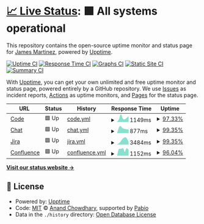 # [📈 Live Status](https://james-martinez.github.io/levelup): <!--live status--> **🟩 All systems operational**

This repository contains the open-source uptime monitor and status page for [James Martinez](https://james-martinez.github.io/levelup), powered by [Upptime](https://github.com/upptime/upptime).

[![Uptime CI](https://github.com/james-martinez/levelup/workflows/Uptime%20CI/badge.svg)](https://github.com/james-martinez/levelup/actions?query=workflow%3A%22Uptime+CI%22)
[![Response Time CI](https://github.com/james-martinez/levelup/workflows/Response%20Time%20CI/badge.svg)](https://github.com/james-martinez/levelup/actions?query=workflow%3A%22Response+Time+CI%22)
[![Graphs CI](https://github.com/james-martinez/levelup/workflows/Graphs%20CI/badge.svg)](https://github.com/james-martinez/levelup/actions?query=workflow%3A%22Graphs+CI%22)
[![Static Site CI](https://github.com/james-martinez/levelup/workflows/Static%20Site%20CI/badge.svg)](https://github.com/james-martinez/levelup/actions?query=workflow%3A%22Static+Site+CI%22)
[![Summary CI](https://github.com/james-martinez/levelup/workflows/Summary%20CI/badge.svg)](https://github.com/james-martinez/levelup/actions?query=workflow%3A%22Summary+CI%22)

With [Upptime](https://upptime.js.org), you can get your own unlimited and free uptime monitor and status page, powered entirely by a GitHub repository. We use [Issues](https://github.com/james-martinez/levelup/issues) as incident reports, [Actions](https://github.com/james-martinez/levelup/actions) as uptime monitors, and [Pages](https://james-martinez.github.io/levelup) for the status page.

<!--start: status pages-->
<!-- This summary is generated by Upptime (https://github.com/upptime/upptime) -->
<!-- Do not edit this manually, your changes will be overwritten -->
<!-- prettier-ignore -->
| URL | Status | History | Response Time | Uptime |
| --- | ------ | ------- | ------------- | ------ |
| <img alt="" src="https://icons.duckduckgo.com/ip3/code.levelup.cce.af.mil.ico" height="13"> [Code](https://code.levelup.cce.af.mil) | 🟩 Up | [code.yml](https://github.com/james-martinez/levelup/commits/HEAD/history/code.yml) | <details><summary><img alt="Response time graph" src="./graphs/code/response-time-week.png" height="20"> 1149ms</summary><br><a href="https://james-martinez.github.io/levelup/history/code"><img alt="Response time 1149" src="https://img.shields.io/endpoint?url=https%3A%2F%2Fraw.githubusercontent.com%2Fjames-martinez%2Flevelup%2FHEAD%2Fapi%2Fcode%2Fresponse-time.json"></a><br><a href="https://james-martinez.github.io/levelup/history/code"><img alt="24-hour response time 1127" src="https://img.shields.io/endpoint?url=https%3A%2F%2Fraw.githubusercontent.com%2Fjames-martinez%2Flevelup%2FHEAD%2Fapi%2Fcode%2Fresponse-time-day.json"></a><br><a href="https://james-martinez.github.io/levelup/history/code"><img alt="7-day response time 1149" src="https://img.shields.io/endpoint?url=https%3A%2F%2Fraw.githubusercontent.com%2Fjames-martinez%2Flevelup%2FHEAD%2Fapi%2Fcode%2Fresponse-time-week.json"></a><br><a href="https://james-martinez.github.io/levelup/history/code"><img alt="30-day response time 1149" src="https://img.shields.io/endpoint?url=https%3A%2F%2Fraw.githubusercontent.com%2Fjames-martinez%2Flevelup%2FHEAD%2Fapi%2Fcode%2Fresponse-time-month.json"></a><br><a href="https://james-martinez.github.io/levelup/history/code"><img alt="1-year response time 1149" src="https://img.shields.io/endpoint?url=https%3A%2F%2Fraw.githubusercontent.com%2Fjames-martinez%2Flevelup%2FHEAD%2Fapi%2Fcode%2Fresponse-time-year.json"></a></details> | <details><summary><a href="https://james-martinez.github.io/levelup/history/code">97.33%</a></summary><a href="https://james-martinez.github.io/levelup/history/code"><img alt="All-time uptime 97.33%" src="https://img.shields.io/endpoint?url=https%3A%2F%2Fraw.githubusercontent.com%2Fjames-martinez%2Flevelup%2FHEAD%2Fapi%2Fcode%2Fuptime.json"></a><br><a href="https://james-martinez.github.io/levelup/history/code"><img alt="24-hour uptime 96.46%" src="https://img.shields.io/endpoint?url=https%3A%2F%2Fraw.githubusercontent.com%2Fjames-martinez%2Flevelup%2FHEAD%2Fapi%2Fcode%2Fuptime-day.json"></a><br><a href="https://james-martinez.github.io/levelup/history/code"><img alt="7-day uptime 97.33%" src="https://img.shields.io/endpoint?url=https%3A%2F%2Fraw.githubusercontent.com%2Fjames-martinez%2Flevelup%2FHEAD%2Fapi%2Fcode%2Fuptime-week.json"></a><br><a href="https://james-martinez.github.io/levelup/history/code"><img alt="30-day uptime 97.33%" src="https://img.shields.io/endpoint?url=https%3A%2F%2Fraw.githubusercontent.com%2Fjames-martinez%2Flevelup%2FHEAD%2Fapi%2Fcode%2Fuptime-month.json"></a><br><a href="https://james-martinez.github.io/levelup/history/code"><img alt="1-year uptime 97.33%" src="https://img.shields.io/endpoint?url=https%3A%2F%2Fraw.githubusercontent.com%2Fjames-martinez%2Flevelup%2FHEAD%2Fapi%2Fcode%2Fuptime-year.json"></a></details>
| <img alt="" src="https://icons.duckduckgo.com/ip3/chat.levelup.cce.af.mil.ico" height="13"> [Chat](https://chat.levelup.cce.af.mil) | 🟩 Up | [chat.yml](https://github.com/james-martinez/levelup/commits/HEAD/history/chat.yml) | <details><summary><img alt="Response time graph" src="./graphs/chat/response-time-week.png" height="20"> 877ms</summary><br><a href="https://james-martinez.github.io/levelup/history/chat"><img alt="Response time 877" src="https://img.shields.io/endpoint?url=https%3A%2F%2Fraw.githubusercontent.com%2Fjames-martinez%2Flevelup%2FHEAD%2Fapi%2Fchat%2Fresponse-time.json"></a><br><a href="https://james-martinez.github.io/levelup/history/chat"><img alt="24-hour response time 650" src="https://img.shields.io/endpoint?url=https%3A%2F%2Fraw.githubusercontent.com%2Fjames-martinez%2Flevelup%2FHEAD%2Fapi%2Fchat%2Fresponse-time-day.json"></a><br><a href="https://james-martinez.github.io/levelup/history/chat"><img alt="7-day response time 877" src="https://img.shields.io/endpoint?url=https%3A%2F%2Fraw.githubusercontent.com%2Fjames-martinez%2Flevelup%2FHEAD%2Fapi%2Fchat%2Fresponse-time-week.json"></a><br><a href="https://james-martinez.github.io/levelup/history/chat"><img alt="30-day response time 877" src="https://img.shields.io/endpoint?url=https%3A%2F%2Fraw.githubusercontent.com%2Fjames-martinez%2Flevelup%2FHEAD%2Fapi%2Fchat%2Fresponse-time-month.json"></a><br><a href="https://james-martinez.github.io/levelup/history/chat"><img alt="1-year response time 877" src="https://img.shields.io/endpoint?url=https%3A%2F%2Fraw.githubusercontent.com%2Fjames-martinez%2Flevelup%2FHEAD%2Fapi%2Fchat%2Fresponse-time-year.json"></a></details> | <details><summary><a href="https://james-martinez.github.io/levelup/history/chat">99.35%</a></summary><a href="https://james-martinez.github.io/levelup/history/chat"><img alt="All-time uptime 99.35%" src="https://img.shields.io/endpoint?url=https%3A%2F%2Fraw.githubusercontent.com%2Fjames-martinez%2Flevelup%2FHEAD%2Fapi%2Fchat%2Fuptime.json"></a><br><a href="https://james-martinez.github.io/levelup/history/chat"><img alt="24-hour uptime 100.00%" src="https://img.shields.io/endpoint?url=https%3A%2F%2Fraw.githubusercontent.com%2Fjames-martinez%2Flevelup%2FHEAD%2Fapi%2Fchat%2Fuptime-day.json"></a><br><a href="https://james-martinez.github.io/levelup/history/chat"><img alt="7-day uptime 99.35%" src="https://img.shields.io/endpoint?url=https%3A%2F%2Fraw.githubusercontent.com%2Fjames-martinez%2Flevelup%2FHEAD%2Fapi%2Fchat%2Fuptime-week.json"></a><br><a href="https://james-martinez.github.io/levelup/history/chat"><img alt="30-day uptime 99.35%" src="https://img.shields.io/endpoint?url=https%3A%2F%2Fraw.githubusercontent.com%2Fjames-martinez%2Flevelup%2FHEAD%2Fapi%2Fchat%2Fuptime-month.json"></a><br><a href="https://james-martinez.github.io/levelup/history/chat"><img alt="1-year uptime 99.35%" src="https://img.shields.io/endpoint?url=https%3A%2F%2Fraw.githubusercontent.com%2Fjames-martinez%2Flevelup%2FHEAD%2Fapi%2Fchat%2Fuptime-year.json"></a></details>
| <img alt="" src="https://icons.duckduckgo.com/ip3/jira.levelup.cce.af.mil.ico" height="13"> [Jira](https://jira.levelup.cce.af.mil) | 🟩 Up | [jira.yml](https://github.com/james-martinez/levelup/commits/HEAD/history/jira.yml) | <details><summary><img alt="Response time graph" src="./graphs/jira/response-time-week.png" height="20"> 3484ms</summary><br><a href="https://james-martinez.github.io/levelup/history/jira"><img alt="Response time 3484" src="https://img.shields.io/endpoint?url=https%3A%2F%2Fraw.githubusercontent.com%2Fjames-martinez%2Flevelup%2FHEAD%2Fapi%2Fjira%2Fresponse-time.json"></a><br><a href="https://james-martinez.github.io/levelup/history/jira"><img alt="24-hour response time 2026" src="https://img.shields.io/endpoint?url=https%3A%2F%2Fraw.githubusercontent.com%2Fjames-martinez%2Flevelup%2FHEAD%2Fapi%2Fjira%2Fresponse-time-day.json"></a><br><a href="https://james-martinez.github.io/levelup/history/jira"><img alt="7-day response time 3484" src="https://img.shields.io/endpoint?url=https%3A%2F%2Fraw.githubusercontent.com%2Fjames-martinez%2Flevelup%2FHEAD%2Fapi%2Fjira%2Fresponse-time-week.json"></a><br><a href="https://james-martinez.github.io/levelup/history/jira"><img alt="30-day response time 3484" src="https://img.shields.io/endpoint?url=https%3A%2F%2Fraw.githubusercontent.com%2Fjames-martinez%2Flevelup%2FHEAD%2Fapi%2Fjira%2Fresponse-time-month.json"></a><br><a href="https://james-martinez.github.io/levelup/history/jira"><img alt="1-year response time 3484" src="https://img.shields.io/endpoint?url=https%3A%2F%2Fraw.githubusercontent.com%2Fjames-martinez%2Flevelup%2FHEAD%2Fapi%2Fjira%2Fresponse-time-year.json"></a></details> | <details><summary><a href="https://james-martinez.github.io/levelup/history/jira">99.35%</a></summary><a href="https://james-martinez.github.io/levelup/history/jira"><img alt="All-time uptime 99.35%" src="https://img.shields.io/endpoint?url=https%3A%2F%2Fraw.githubusercontent.com%2Fjames-martinez%2Flevelup%2FHEAD%2Fapi%2Fjira%2Fuptime.json"></a><br><a href="https://james-martinez.github.io/levelup/history/jira"><img alt="24-hour uptime 100.00%" src="https://img.shields.io/endpoint?url=https%3A%2F%2Fraw.githubusercontent.com%2Fjames-martinez%2Flevelup%2FHEAD%2Fapi%2Fjira%2Fuptime-day.json"></a><br><a href="https://james-martinez.github.io/levelup/history/jira"><img alt="7-day uptime 99.35%" src="https://img.shields.io/endpoint?url=https%3A%2F%2Fraw.githubusercontent.com%2Fjames-martinez%2Flevelup%2FHEAD%2Fapi%2Fjira%2Fuptime-week.json"></a><br><a href="https://james-martinez.github.io/levelup/history/jira"><img alt="30-day uptime 99.35%" src="https://img.shields.io/endpoint?url=https%3A%2F%2Fraw.githubusercontent.com%2Fjames-martinez%2Flevelup%2FHEAD%2Fapi%2Fjira%2Fuptime-month.json"></a><br><a href="https://james-martinez.github.io/levelup/history/jira"><img alt="1-year uptime 99.35%" src="https://img.shields.io/endpoint?url=https%3A%2F%2Fraw.githubusercontent.com%2Fjames-martinez%2Flevelup%2FHEAD%2Fapi%2Fjira%2Fuptime-year.json"></a></details>
| <img alt="" src="https://icons.duckduckgo.com/ip3/confluence.levelup.cce.af.mil.ico" height="13"> [Confluence](https://confluence.levelup.cce.af.mil) | 🟩 Up | [confluence.yml](https://github.com/james-martinez/levelup/commits/HEAD/history/confluence.yml) | <details><summary><img alt="Response time graph" src="./graphs/confluence/response-time-week.png" height="20"> 1152ms</summary><br><a href="https://james-martinez.github.io/levelup/history/confluence"><img alt="Response time 1152" src="https://img.shields.io/endpoint?url=https%3A%2F%2Fraw.githubusercontent.com%2Fjames-martinez%2Flevelup%2FHEAD%2Fapi%2Fconfluence%2Fresponse-time.json"></a><br><a href="https://james-martinez.github.io/levelup/history/confluence"><img alt="24-hour response time 1047" src="https://img.shields.io/endpoint?url=https%3A%2F%2Fraw.githubusercontent.com%2Fjames-martinez%2Flevelup%2FHEAD%2Fapi%2Fconfluence%2Fresponse-time-day.json"></a><br><a href="https://james-martinez.github.io/levelup/history/confluence"><img alt="7-day response time 1152" src="https://img.shields.io/endpoint?url=https%3A%2F%2Fraw.githubusercontent.com%2Fjames-martinez%2Flevelup%2FHEAD%2Fapi%2Fconfluence%2Fresponse-time-week.json"></a><br><a href="https://james-martinez.github.io/levelup/history/confluence"><img alt="30-day response time 1152" src="https://img.shields.io/endpoint?url=https%3A%2F%2Fraw.githubusercontent.com%2Fjames-martinez%2Flevelup%2FHEAD%2Fapi%2Fconfluence%2Fresponse-time-month.json"></a><br><a href="https://james-martinez.github.io/levelup/history/confluence"><img alt="1-year response time 1152" src="https://img.shields.io/endpoint?url=https%3A%2F%2Fraw.githubusercontent.com%2Fjames-martinez%2Flevelup%2FHEAD%2Fapi%2Fconfluence%2Fresponse-time-year.json"></a></details> | <details><summary><a href="https://james-martinez.github.io/levelup/history/confluence">96.04%</a></summary><a href="https://james-martinez.github.io/levelup/history/confluence"><img alt="All-time uptime 96.04%" src="https://img.shields.io/endpoint?url=https%3A%2F%2Fraw.githubusercontent.com%2Fjames-martinez%2Flevelup%2FHEAD%2Fapi%2Fconfluence%2Fuptime.json"></a><br><a href="https://james-martinez.github.io/levelup/history/confluence"><img alt="24-hour uptime 100.00%" src="https://img.shields.io/endpoint?url=https%3A%2F%2Fraw.githubusercontent.com%2Fjames-martinez%2Flevelup%2FHEAD%2Fapi%2Fconfluence%2Fuptime-day.json"></a><br><a href="https://james-martinez.github.io/levelup/history/confluence"><img alt="7-day uptime 96.04%" src="https://img.shields.io/endpoint?url=https%3A%2F%2Fraw.githubusercontent.com%2Fjames-martinez%2Flevelup%2FHEAD%2Fapi%2Fconfluence%2Fuptime-week.json"></a><br><a href="https://james-martinez.github.io/levelup/history/confluence"><img alt="30-day uptime 96.04%" src="https://img.shields.io/endpoint?url=https%3A%2F%2Fraw.githubusercontent.com%2Fjames-martinez%2Flevelup%2FHEAD%2Fapi%2Fconfluence%2Fuptime-month.json"></a><br><a href="https://james-martinez.github.io/levelup/history/confluence"><img alt="1-year uptime 96.04%" src="https://img.shields.io/endpoint?url=https%3A%2F%2Fraw.githubusercontent.com%2Fjames-martinez%2Flevelup%2FHEAD%2Fapi%2Fconfluence%2Fuptime-year.json"></a></details>

<!--end: status pages-->

[**Visit our status website →**](https://james-martinez.github.io/levelup)

## 📄 License

- Powered by: [Upptime](https://github.com/upptime/upptime)
- Code: [MIT](./LICENSE) © [Anand Chowdhary](https://anandchowdhary.com), supported by [Pabio](https://pabio.com)
- Data in the `./history` directory: [Open Database License](https://opendatacommons.org/licenses/odbl/1-0/)
